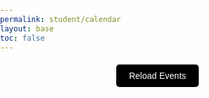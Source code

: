 ```yaml
---
permalink: student/calendar
layout: base
toc: false
---
```

<link href="https://cdn.jsdelivr.net/npm/fullcalendar@5.11.0/main.min.css" rel="stylesheet">
<style>
    body {
        font-family: Arial, sans-serif;
        margin: 0;
        padding: 0;
        color: #4a235a;
    }
    button {
        display: block;
        margin: 20px auto;
        padding: 10px 20px;
        background-color: #000000;
        color: #ffffff;
        border: none;
        border-radius: 5px;
        cursor: pointer;
        font-size: 1em;
        transition: background-color 0.3s ease;
    }
    button:hover {
        background-color: #9c27b0;
    }
    #calendar {
        max-width: 900px;
        margin: 20px auto;
        padding: 0 20px;
        background-color: black;
        border-radius: 8px;
        box-shadow: 0 4px 8px rgba(0, 0, 0, 0.1);
    }
    /* Styles for popup modal */
    #popup {
        display: none;
        position: fixed;
        top: 50%;
        left: 50%;
        transform: translate(-50%, -50%);
        background-color: #ffffff;
        padding: 20px;
        border-radius: 8px;
        box-shadow: 0 4px 8px rgba(0, 0, 0, 0.2);
        max-width: 400px;
        text-align: center;
        z-index: 1000;
    }
    #popup h3 {
        margin: 0 0 10px;
        color: black;
    }
    #popup button {
        margin-top: 10px;
        padding: 5px 15px;
        background-color: #7DF9FF;
        color: #ffffff;
        border: none;
        border-radius: 5px;
        cursor: pointer;
    }
    #popup button:hover {
        background-color: #9c27b0;
    }
    /* Overlay background */
    #overlay {
        display: none;
        position: fixed;
        top: 0;
        left: 0;
        width: 100%;
        height: 100%;
        background: rgba(0, 0, 0, 0.5);
        z-index: 999;
    }
    #popup-description {
        color: black;
    }
</style>
<button onclick="handleRequest()">Reload Events</button>
<div id="calendar"></div>
<!-- Overlay background for popup -->
<div id="overlay" onclick="closePopup()"></div>
<!-- Popup modal for event details -->
<div id="popup">
    <h3 id="popup-title"></h3>
    <p id="popup-description"></p>
    <button onclick="closePopup()">Close</button>
</div>
<script src="https://cdn.jsdelivr.net/npm/fullcalendar@5.11.0/main.min.js"></script>
<script type="module">
import { javaURI,  fetchOptions } from '{{site.baseurl}}/assets/js/api/config.js'; 
    function request() {
        // Will use javaURI before deployment time
        return fetch(`${javaURI}/api/calendar/events`, fetchOptions)
        // Get all events from the calendar API
        .then(response => {
            if (response.status !== 200) {
                console.error("HTTP status code: " + response.status);
                    return null;
            }
            return response.json();
        })
        .catch(error => {
            console.error("Fetch error: ", error);
            return null;
        });
}
    function handleRequest() {
        request().then(data => {
            // data = the calendar API returned data
            if (data !== null) {
                // If data exists
                const events = data.map(event => ({
                    // Map the data values accordingly for displaying later
                    title: event.title,
                    description: event.description,
                    start: event.date
                    }));
                displayCalendar(events);
                // Display the calendar
            }
        });
    }
    function displayCalendar(events) {
        const calendarEl = document.getElementById('calendar');
        // Grab calendar element
        const calendar = new FullCalendar.Calendar(calendarEl, {
            initialView: 'dayGridMonth',
            events: events,
            // Set calendar settings from imported calendar
            eventClick: function(info) {
                // Show popup with title and description
                document.getElementById('popup-title').textContent = info.event.title;
                document.getElementById('popup-description').textContent = info.event.extendedProps.description || "No description available";
                document.getElementById('popup').style.display = 'block';
                document.getElementById('overlay').style.display = 'block';
            }
        });
        calendar.render();
        // Render function from imported calendar
    }
    // Close popup
    function closePopup() {
        document.getElementById('popup').style.display = 'none';
        document.getElementById('overlay').style.display = 'none';
    }
    window.closePopup = closePopup;
    window.handleRequest = handleRequest;
    window.request = request;
    document.addEventListener("DOMContentLoaded", handleRequest());
</script>
